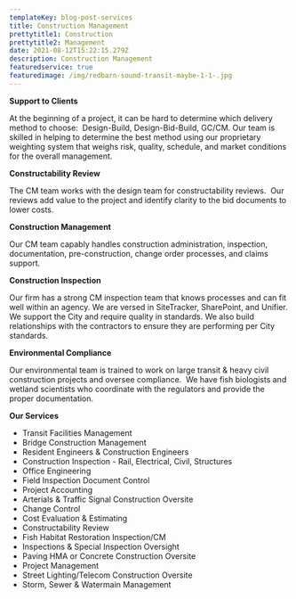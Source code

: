 ```yaml
---
templateKey: blog-post-services
title: Construction Management
prettytitle1: Construction
prettytitle2: Management
date: 2021-08-12T15:22:15.279Z
description: Construction Management
featuredservice: true
featuredimage: /img/redbarn-sound-transit-maybe-1-1-.jpg
---
```

**Support to Clients**

At the beginning of a project, it can be hard to determine which delivery method to choose:  Design-Build, Design-Bid-Build, GC/CM.  Our team is skilled in helping to determine the best method using our proprietary weighting system that weighs risk, quality, schedule, and market conditions for the overall management.

**​Constructability Review**

The CM team works with the design team for constructability reviews.  Our reviews add value to the project and identify clarity to the bid documents to lower costs.

**Construction Management**

Our CM team capably handles construction administration, inspection, documentation, pre-construction, change order processes, and claims support.

**Construction Inspection**

Our firm has a strong CM inspection team that knows processes and can fit well within an agency. We are versed in SiteTracker, SharePoint, and Unifier. We support the City and require quality in standards. We also build relationships with the contractors to ensure they are performing per City standards.

**Environmental Compliance**

Our environmental team is trained to work on large transit & heavy civil construction projects and oversee compliance.  We have fish biologists and wetland scientists who coordinate with the regulators and provide the proper documentation.

<!--EndFragment-->

**Our Services**

* Transit Facilities Management
* Bridge Construction Management
* Resident Engineers & Construction Engineers
* Construction Inspection - Rail, Electrical, Civil, Structures
* Office Engineering
* Field Inspection Document Control
* Project Accounting
* Arterials & Traffic Signal Construction Oversite
* Change Control
* Cost Evaluation & Estimating
* Constructability Review
* Fish Habitat Restoration Inspection/CM
* Inspections & Special Inspection Oversight
* Paving HMA or Concrete Construction Oversite
* Project Management
* Street Lighting/Telecom Construction Oversite
* Storm, Sewer & Watermain Management